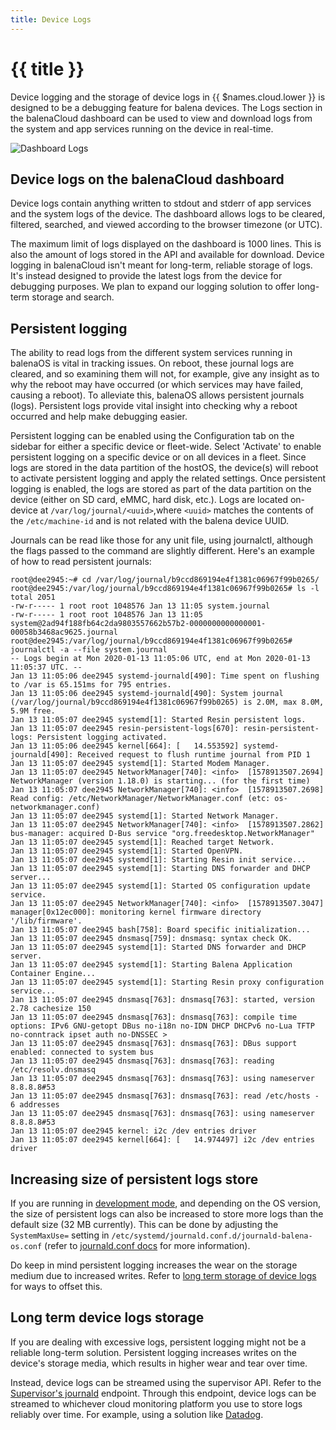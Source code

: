 ```yaml
---
title: Device Logs
---
```


# {{ title }}

Device logging and the storage of device logs in {{ $names.cloud.lower }} is designed to be a debugging feature for balena devices. The Logs section in the balenaCloud dashboard can be used to view and download logs from the system and app services running on the device in real-time.

<img alt="Dashboard Logs" src="/img/common/main_dashboard/device_logs.png">

## Device logs on the balenaCloud dashboard

Device logs contain anything written to stdout and stderr of app services and the system logs of the device. The dashboard allows logs to be cleared, filtered, searched, and viewed according to the browser timezone (or UTC).

The maximum limit of logs displayed on the dashboard is 1000 lines. This is also the amount of logs stored in the API and available for download. Device logging in balenaCloud isn't meant for long-term, reliable storage of logs. It's instead designed to provide the latest logs from the device for debugging purposes. We plan to expand our logging solution to offer long-term storage and search.

## Persistent logging

The ability to read logs from the different system services running in balenaOS is vital in tracking issues. On reboot, these journal logs are cleared, and so examining them will not, for example, give any insight as to why the reboot may have occurred (or which services may have failed, causing a reboot).
To alleviate this, balenaOS allows persistent journals (logs). Persistent logs provide vital insight into checking why a reboot occurred and help make debugging easier.

Persistent logging can be enabled using the Configuration tab on the sidebar for either a specific device or fleet-wide. Select 'Activate' to enable persistent logging on a specific device or on all devices in a fleet.
Since logs are stored in the data partition of the hostOS, the device(s) will reboot to activate persistent logging and apply the related settings.
Once persistent logging is enabled, the logs are stored as part of the data partition on the device (either on SD card, eMMC, hard disk, etc.). Logs are located on-device at `/var/log/journal/<uuid>`,where `<uuid>` matches the contents of the `/etc/machine-id` and is not related with the balena device UUID.

Journals can be read like those for any unit file, using journalctl, although the flags passed to the command are slightly different. Here's an example of how to read persistent journals:

```
root@dee2945:~# cd /var/log/journal/b9ccd869194e4f1381c06967f99b0265/
root@dee2945:/var/log/journal/b9ccd869194e4f1381c06967f99b0265# ls -l
total 2051
-rw-r----- 1 root root 1048576 Jan 13 11:05 system.journal
-rw-r----- 1 root root 1048576 Jan 13 11:05 system@2ad94f188fb64c2da9803557662b57b2-0000000000000001-00058b3468ac9625.journal
root@dee2945:/var/log/journal/b9ccd869194e4f1381c06967f99b0265# journalctl -a --file system.journal
-- Logs begin at Mon 2020-01-13 11:05:06 UTC, end at Mon 2020-01-13 11:05:37 UTC. --
Jan 13 11:05:06 dee2945 systemd-journald[490]: Time spent on flushing to /var is 65.151ms for 795 entries.
Jan 13 11:05:06 dee2945 systemd-journald[490]: System journal (/var/log/journal/b9ccd869194e4f1381c06967f99b0265) is 2.0M, max 8.0M, 5.9M free.
Jan 13 11:05:07 dee2945 systemd[1]: Started Resin persistent logs.
Jan 13 11:05:07 dee2945 resin-persistent-logs[670]: resin-persistent-logs: Persistent logging activated.
Jan 13 11:05:06 dee2945 kernel[664]: [   14.553592] systemd-journald[490]: Received request to flush runtime journal from PID 1
Jan 13 11:05:07 dee2945 systemd[1]: Started Modem Manager.
Jan 13 11:05:07 dee2945 NetworkManager[740]: <info>  [1578913507.2694] NetworkManager (version 1.18.0) is starting... (for the first time)
Jan 13 11:05:07 dee2945 NetworkManager[740]: <info>  [1578913507.2698] Read config: /etc/NetworkManager/NetworkManager.conf (etc: os-networkmanager.conf)
Jan 13 11:05:07 dee2945 systemd[1]: Started Network Manager.
Jan 13 11:05:07 dee2945 NetworkManager[740]: <info>  [1578913507.2862] bus-manager: acquired D-Bus service "org.freedesktop.NetworkManager"
Jan 13 11:05:07 dee2945 systemd[1]: Reached target Network.
Jan 13 11:05:07 dee2945 systemd[1]: Started OpenVPN.
Jan 13 11:05:07 dee2945 systemd[1]: Starting Resin init service...
Jan 13 11:05:07 dee2945 systemd[1]: Starting DNS forwarder and DHCP server...
Jan 13 11:05:07 dee2945 systemd[1]: Started OS configuration update service.
Jan 13 11:05:07 dee2945 NetworkManager[740]: <info>  [1578913507.3047] manager[0x12ec000]: monitoring kernel firmware directory '/lib/firmware'.
Jan 13 11:05:07 dee2945 bash[758]: Board specific initialization...
Jan 13 11:05:07 dee2945 dnsmasq[759]: dnsmasq: syntax check OK.
Jan 13 11:05:07 dee2945 systemd[1]: Started DNS forwarder and DHCP server.
Jan 13 11:05:07 dee2945 systemd[1]: Starting Balena Application Container Engine...
Jan 13 11:05:07 dee2945 systemd[1]: Starting Resin proxy configuration service...
Jan 13 11:05:07 dee2945 dnsmasq[763]: dnsmasq[763]: started, version 2.78 cachesize 150
Jan 13 11:05:07 dee2945 dnsmasq[763]: dnsmasq[763]: compile time options: IPv6 GNU-getopt DBus no-i18n no-IDN DHCP DHCPv6 no-Lua TFTP no-conntrack ipset auth no-DNSSEC >
Jan 13 11:05:07 dee2945 dnsmasq[763]: dnsmasq[763]: DBus support enabled: connected to system bus
Jan 13 11:05:07 dee2945 dnsmasq[763]: dnsmasq[763]: reading /etc/resolv.dnsmasq
Jan 13 11:05:07 dee2945 dnsmasq[763]: dnsmasq[763]: using nameserver 8.8.8.8#53
Jan 13 11:05:07 dee2945 dnsmasq[763]: dnsmasq[763]: read /etc/hosts - 6 addresses
Jan 13 11:05:07 dee2945 dnsmasq[763]: dnsmasq[763]: using nameserver 8.8.8.8#53
Jan 13 11:05:07 dee2945 kernel: i2c /dev entries driver
Jan 13 11:05:07 dee2945 kernel[664]: [   14.974497] i2c /dev entries driver
```

## Increasing size of persistent logs store

If you are running in [development mode][devvprod], and depending on the OS version, the size of persistent logs can also be increased to store more logs than the default size (32 MB currently). This can be done by adjusting the `SystemMaxUse=` setting in `/etc/systemd/journald.conf.d/journald-balena-os.conf` (refer to [journald.conf docs](https://www.freedesktop.org/software/systemd/man/journald.conf.html) for more information).

Do keep in mind persistent logging increases the wear on the storage medium due to increased writes. Refer to [long term storage of device logs](#long-term-device-logs-storage) for ways to offset this.

## Long term device logs storage

If you are dealing with excessive logs, persistent logging might not be a reliable long-term solution. Persistent logging increases writes on the device's storage media, which results in higher wear and tear over time.

Instead, device logs can be streamed using the supervisor API. Refer to the [Supervisor's journald](https://www.balena.io/docs/reference/supervisor/supervisor-api/#journald-logs) endpoint. Through this endpoint, device logs can be streamed to whichever cloud monitoring platform you use to store logs reliably over time. For example, using a solution like [Datadog](https://www.balena.io/blog/iot-fleet-monitoring-with-datadog-and-balenacloud-how-small-agent-containers-make-a-big-impact/).

[devvprod]:/reference/OS/overview/2.x/#development-vs-production-mode
